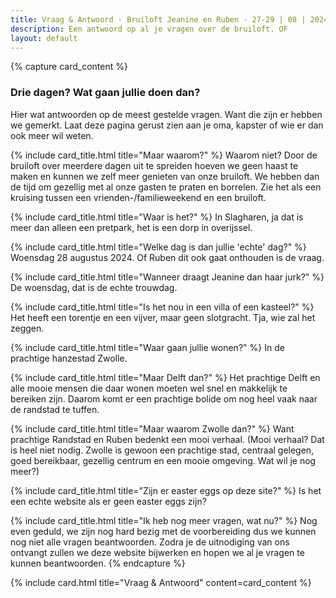 ```yaml
---
title: Vraag & Antwoord · Bruiloft Jeanine en Ruben · 27-29 | 08 | 2024
description: Een antwoord op al je vragen over de bruiloft. OF
layout: default
---
```


{% capture card_content %}
<h3 class="text-center w-full text-xl md:text-2xl font-bold">Drie dagen? Wat gaan jullie doen dan?</h3>
Hier wat antwoorden op de meest gestelde vragen. Want die zijn er hebben we gemerkt. Laat deze pagina gerust zien aan je
oma, kapster of wie er dan ook meer wil weten.

{% include card_title.html title="Maar waarom?" %}
Waarom niet? Door de bruiloft over meerdere dagen uit te spreiden hoeven we geen haast te maken en kunnen we zelf meer
genieten van onze bruiloft. We hebben dan de tijd om gezellig met al onze gasten te praten en borrelen. Zie het als een
kruising tussen een vrienden-/familieweekend en een bruiloft.

{% include card_title.html title="Waar is het?" %}
In Slagharen, ja dat is meer dan alleen een pretpark, het is een dorp in overijssel.

{% include card_title.html title="Welke dag is dan jullie 'echte' dag?" %}
Woensdag 28 augustus 2024. Of Ruben dit ook gaat onthouden is de vraag.

{% include card_title.html title="Wanneer draagt Jeanine dan haar jurk?" %}
De woensdag, dat is de echte trouwdag.

{% include card_title.html title="Is het nou in een villa of een kasteel?" %}
Het heeft een torentje en een vijver, maar geen slotgracht. Tja, wie zal het zeggen.

{% include card_title.html title="Waar gaan jullie wonen?" %}
In de prachtige hanzestad Zwolle.

{% include card_title.html title="Maar Delft dan?" %}
Het prachtige Delft en alle mooie mensen die daar wonen moeten wel snel en makkelijk te bereiken zijn. Daarom komt er
een prachtige bolide om nog heel vaak naar de randstad te tuffen.

{% include card_title.html title="Maar waarom Zwolle dan?" %}
Want prachtige Randstad en Ruben bedenkt een mooi verhaal. (Mooi verhaal? Dat is heel niet nodig. Zwolle is gewoon een
prachtige stad, centraal gelegen, goed bereikbaar, gezellig centrum en een mooie omgeving. Wat wil je nog meer?)

{% include card_title.html title="Zijn er easter eggs op deze site?" %}
Is het een echte website als er geen easter eggs zijn?

{% include card_title.html title="Ik heb nog meer vragen, wat nu?" %}
Nog even geduld, we zijn nog hard bezig met de voorbereiding dus we kunnen nog niet alle vragen beantwoorden. Zodra je
de uitnodiging van ons ontvangt zullen we deze website bijwerken en hopen we al je vragen te kunnen beantwoorden.
{% endcapture %}

{% include card.html title="Vraag & Antwoord" content=card_content %}
